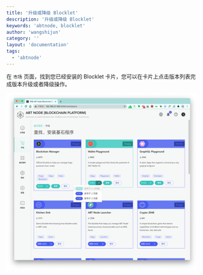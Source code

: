 ```yaml
---
title: '升级或降级 Blocklet'
description: '升级或降级 Blocklet'
keywords: 'abtnode, blocklet'
author: 'wangshijun'
category: ''
layout: 'documentation'
tags:
  - 'abtnode'
---
```


在 `市场` 页面，找到您已经安装的 Blocklet 卡片，您可以在卡片上点击版本列表完成版本升级或者降级操作。

![](./images/upgrade-downgrade-1-zh.png)
